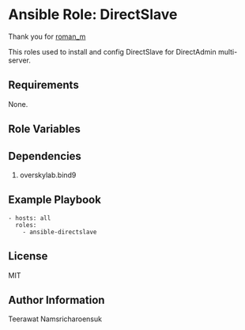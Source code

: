 # Ansible Role: DirectSlave

Thank you for [roman_m](https://directslave.com)

This roles used to install and config DirectSlave for DirectAdmin multi-server.

## Requirements

None.

## Role Variables



## Dependencies

1. overskylab.bind9

## Example Playbook

    - hosts: all
      roles:
        - ansible-directslave


## License

MIT

## Author Information

Teerawat Namsricharoensuk
